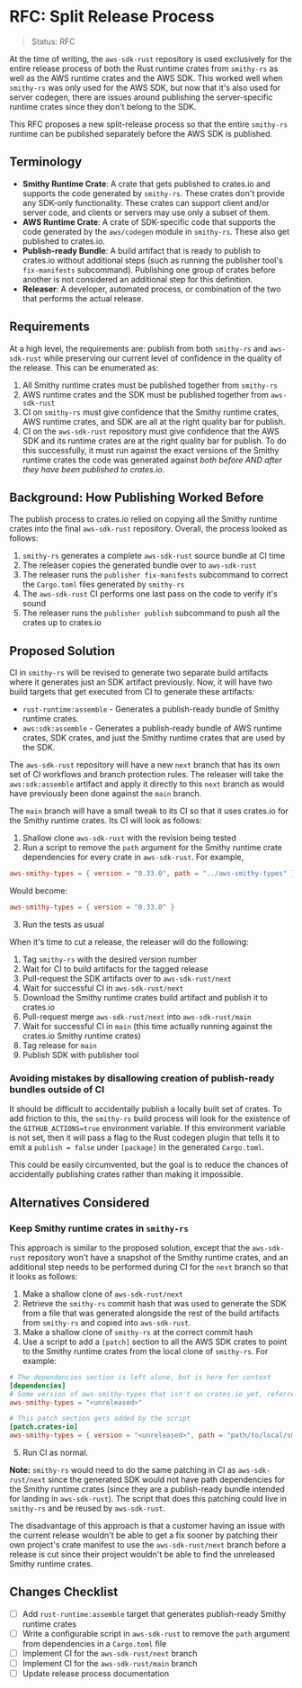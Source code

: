 RFC: Split Release Process
==========================

> Status: RFC

At the time of writing, the `aws-sdk-rust` repository is used exclusively
for the entire release process of both the Rust runtime crates from `smithy-rs` as
well as the AWS runtime crates and the AWS SDK. This worked well when `smithy-rs` was
only used for the AWS SDK, but now that it's also used for server codegen, there
are issues around publishing the server-specific runtime crates since they don't
belong to the SDK.

This RFC proposes a new split-release process so that the entire `smithy-rs` runtime
can be published separately before the AWS SDK is published.

Terminology
-----------

- **Smithy Runtime Crate**: A crate that gets published to crates.io and supports
  the code generated by `smithy-rs`. These crates don't provide any SDK-only functionality.
  These crates can support client and/or server code, and clients or servers may use
  only a subset of them.
- **AWS Runtime Crate**: A crate of SDK-specific code that supports the code generated
  by the `aws/codegen` module in `smithy-rs`. These also get published to crates.io.
- **Publish-ready Bundle**: A build artifact that is ready to publish to crates.io without
  additional steps (such as running the publisher tool's `fix-manifests` subcommand). Publishing
  one group of crates before another is not considered an additional step for this definition.
- **Releaser**: A developer, automated process, or combination of the two that performs the actual release.

Requirements
------------

At a high level, the requirements are: publish from both `smithy-rs` and `aws-sdk-rust`
while preserving our current level of confidence in the quality of the release. This
can be enumerated as:

1. All Smithy runtime crates must be published together from `smithy-rs`
2. AWS runtime crates and the SDK must be published together from `aws-sdk-rust`
3. CI on `smithy-rs` must give confidence that the Smithy runtime crates,
   AWS runtime crates, and SDK are all at the right quality bar for publish.
4. CI on the `aws-sdk-rust` repository must give confidence that the AWS SDK and its
   runtime crates are at the right quality bar for publish. To do this successfully,
   it must run against the exact versions of the Smithy runtime crates the code was
   generated against _both before AND after they have been published to crates.io_.

Background: How Publishing Worked Before
----------------------------------------

The publish process to crates.io relied on copying all the Smithy runtime crates
into the final `aws-sdk-rust` repository. Overall, the process looked as follows:

1. `smithy-rs` generates a complete `aws-sdk-rust` source bundle at CI time
2. The releaser copies the generated bundle over to `aws-sdk-rust`
3. The releaser runs the `publisher fix-manifests` subcommand to correct the
   `Cargo.toml` files generated by `smithy-rs`
4. The `aws-sdk-rust` CI performs one last pass on the code to verify it's sound
5. The releaser runs the `publisher publish` subcommand to push all the crates up to crates.io

Proposed Solution
-----------------

CI in `smithy-rs` will be revised to generate two separate build artifacts where it generates
just an SDK artifact previously. Now, it will have two build targets that get executed from CI
to generate these artifacts:

- `rust-runtime:assemble` - Generates a publish-ready bundle of Smithy runtime crates.
- `aws:sdk:assemble` - Generates a publish-ready bundle of AWS runtime crates, SDK crates,
  and just the Smithy runtime crates that are used by the SDK.

The `aws-sdk-rust` repository will have a new `next` branch that has its own set of CI workflows
and branch protection rules. The releaser will take the `aws:sdk:assemble` artifact and apply it
directly to this `next` branch as would have previously been done against the `main` branch.

The `main` branch will have a small tweak to its CI so that it uses crates.io for the Smithy
runtime crates. Its CI will look as follows:

1. Shallow clone `aws-sdk-rust` with the revision being tested
2. Run a script to remove the `path` argument for the Smithy runtime crate dependencies for every crate
   in `aws-sdk-rust`. For example,
```toml
aws-smithy-types = { version = "0.33.0", path = "../aws-smithy-types" }
```
Would become:
```toml
aws-smithy-types = { version = "0.33.0" }
```
3. Run the tests as usual

When it's time to cut a release, the releaser will do the following:

1. Tag `smithy-rs` with the desired version number
2. Wait for CI to build artifacts for the tagged release
3. Pull-request the SDK artifacts over to `aws-sdk-rust/next`
4. Wait for successful CI in `aws-sdk-rust/next`
5. Download the Smithy runtime crates build artifact and publish it to crates.io
6. Pull-request merge `aws-sdk-rust/next` into `aws-sdk-rust/main`
7. Wait for successful CI in `main` (this time actually running against the crates.io Smithy runtime crates)
8. Tag release for `main`
9. Publish SDK with publisher tool

### Avoiding mistakes by disallowing creation of publish-ready bundles outside of CI

It should be difficult to accidentally publish a locally built set of crates. To add friction to this,
the `smithy-rs` build process will look for the existence of the `GITHUB_ACTIONS=true` environment variable.
If this environment variable is not set, then it will pass a flag to the Rust codegen plugin that tells it to
emit a `publish = false` under `[package]` in the generated `Cargo.toml`.

This could be easily circumvented, but the goal is to reduce the chances of accidentally publishing
crates rather than making it impossible.

Alternatives Considered
-----------------------

### Keep Smithy runtime crates in `smithy-rs`

This approach is similar to the proposed solution, except that the `aws-sdk-rust` repository
won't have a snapshot of the Smithy runtime crates, and an additional step needs to be performed
during CI for the `next` branch so that it looks as follows:

1. Make a shallow clone of `aws-sdk-rust/next`
2. Retrieve the `smithy-rs` commit hash that was used to generate the SDK from a file
   that was generated alongside the rest of the build artifacts from `smithy-rs` and
   copied into `aws-sdk-rust`.
3. Make a shallow clone of `smithy-rs` at the correct commit hash
4. Use a script to add a `[patch]` section to all the AWS SDK crates to point to the
   Smithy runtime crates from the local clone of `smithy-rs`.
   For example:
```toml
# The dependencies section is left alone, but is here for context
[dependencies]
# Some version of aws-smithy-types that isn't on crates.io yet, referred to as `<unreleased>` below
aws-smithy-types = "<unreleased>"

# This patch section gets added by the script
[patch.crates-io]
aws-smithy-types = { version = "<unreleased>", path = "path/to/local/smithy-rs/rust-runtime/aws-smithy-types"}
```
5. Run CI as normal.

**Note:** `smithy-rs` would need to do the same patching in CI as `aws-sdk-rust/next` since the generated
SDK would not have path dependencies for the Smithy runtime crates (since they are a publish-ready bundle
intended for landing in `aws-sdk-rust`). The script that does this patching could live in `smithy-rs` and be
reused by `aws-sdk-rust`.

The disadvantage of this approach is that a customer having an issue with the current release wouldn't be able
to get a fix sooner by patching their own project's crate manifest to use the `aws-sdk-rust/next` branch before
a release is cut since their project wouldn't be able to find the unreleased Smithy runtime crates.

Changes Checklist
-----------------

- [ ] Add `rust-runtime:assemble` target that generates publish-ready Smithy runtime crates
- [ ] Write a configurable script in `aws-sdk-rust` to remove the `path` argument from dependencies in a `Cargo.toml` file
- [ ] Implement CI for the `aws-sdk-rust/next` branch
- [ ] Implement CI for the `aws-sdk-rust/main` branch
- [ ] Update release process documentation
